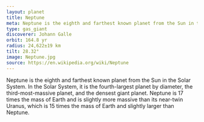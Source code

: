 ```yaml
---
layout: planet
title: Neptune
meta: Neptune is the eighth and farthest known planet from the Sun in the Solar System. 
type: gas_giant
discoverer: Johann Galle
orbit: 164.8 yr
radius: 24,622±19 km
tilt: 28.32°
image: Neptune.jpg 
source: https://en.wikipedia.org/wiki/Neptune
---
```

Neptune is the eighth and farthest known planet from the Sun in the Solar System. In the Solar System, it is the fourth-largest planet by diameter, the third-most-massive planet, and the densest giant planet. Neptune is 17 times the mass of Earth and is slightly more massive than its near-twin Uranus, which is 15 times the mass of Earth and slightly larger than Neptune.